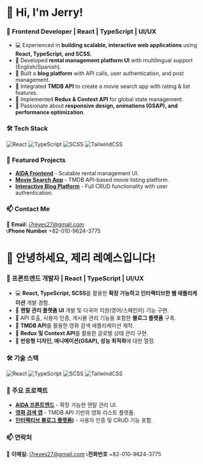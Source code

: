 # 👋 Hi, I'm Jerry!

### 🚀 Frontend Developer | React | TypeScript | UI/UX

- 💻 Experienced in **building scalable, interactive web applications** using **React, TypeScript, and SCSS**.
- 🔹 Developed **rental management platform UI** with multilingual support (English/Spanish).
- 🔹 Built a **blog platform** with API calls, user authentication, and post management.
- 🔹 Integrated **TMDB API** to create a movie search app with rating & list features.
- 🔹 Implemented **Redux & Context API** for global state management.
- 🎨 Passionate about **responsive design, animations (GSAP), and performance optimization**.



### 🛠 Tech Stack
![React](https://img.shields.io/badge/React-20232A?style=flat&logo=react&logoColor=61DAFB)
![TypeScript](https://img.shields.io/badge/TypeScript-3178C6?style=flat&logo=typescript&logoColor=white)
![SCSS](https://img.shields.io/badge/SCSS-CF649A?style=flat&logo=sass&logoColor=white)
![TailwindCSS](https://img.shields.io/badge/TailwindCSS-38B2AC?style=flat&logo=tailwind-css&logoColor=white)

### 📌 Featured Projects
- **[AIDA Frontend](https://aida-frontend-j7reyes27-jerrys-projects-78bb1135.vercel.app/)** - Scalable rental management UI.
- **[Movie Search App](https://movie-application-gules.vercel.app/)** - TMDB API-based movie listing platform.
- **[Interactive Blog Platform](https://blog-platform-livid-one.vercel.app/?page=1)** - Full CRUD functionality with user authentication.


### 📫 Contact Me
📩 **Email:** j7reyes27@gmail.com  
📞**Phone Number** +82-010-9624-3775 


# 👋 안녕하세요, 제리 레예스입니다!

### 🚀 프론트엔드 개발자 | React | TypeScript | UI/UX

- 💻 **React, TypeScript, SCSS**를 활용한 **확장 가능하고 인터랙티브한 웹 애플리케이션** 개발 경험.
- 🔹 **렌탈 관리 플랫폼 UI** 개발 및 다국어 지원(영어/스페인어) 기능 구현.
- 🔹 API 호출, 사용자 인증, 게시물 관리 기능을 포함한 **블로그 플랫폼** 구축.
- 🔹 **TMDB API**를 활용한 영화 검색 애플리케이션 제작.
- 🔹 **Redux 및 Context API**를 활용한 글로벌 상태 관리 구현.
- 🎨 **반응형 디자인, 애니메이션(GSAP), 성능 최적화**에 대한 열정.

### 🛠 기술 스택
![React](https://img.shields.io/badge/React-20232A?style=flat&logo=react&logoColor=61DAFB)
![TypeScript](https://img.shields.io/badge/TypeScript-3178C6?style=flat&logo=typescript&logoColor=white)
![SCSS](https://img.shields.io/badge/SCSS-CF649A?style=flat&logo=sass&logoColor=white)
![TailwindCSS](https://img.shields.io/badge/TailwindCSS-38B2AC?style=flat&logo=tailwind-css&logoColor=white)

### 📌 주요 프로젝트
- **[AIDA 프론트엔드](https://aida-frontend-j7reyes27-jerrys-projects-78bb1135.vercel.app/)** - 확장 가능한 렌탈 관리 UI.
- **[영화 검색 앱](https://movie-application-gules.vercel.app/)** - TMDB API 기반의 영화 리스트 플랫폼.
- **[인터랙티브 블로그 플랫폼](https://blog-platform-livid-one.vercel.app/?page=1))** - 사용자 인증 및 CRUD 기능 포함.

### 📫 연락처
📩 **이메일:** j7reyes27@gmail.com 
📞**전화번호** +82-010-9624-3775 
